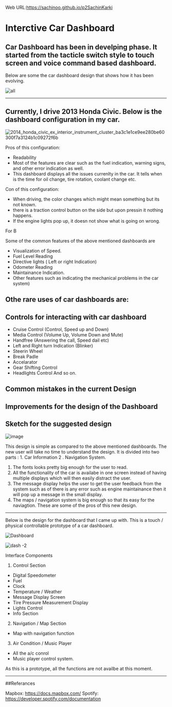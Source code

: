 Web URL:https://sachinoo.github.io/p2SachinKarki

# Interctive Car Dashboard 
 Car Dashboard has been in develping phase. It started from the tacticle switch style to touch screen and voice command based dashboard.
-------------------------------------------------------------------------------------------------------------------------
Below are some the car dashboard design that shows how it has been evolving.

![all ](https://user-images.githubusercontent.com/24665608/112539838-79472200-8d7f-11eb-872d-dcfbb668d953.png)

--------------------------------------------------------------------------------------------------------------------------------

## Currently, I drive 2013 Honda Civic. Below is the dashboard configuration in my car. 

![2014_honda_civic_ex_interior_instrument_cluster_ba3c1e1ce9ee280be60300f7a3124b1c09272f6b](https://user-images.githubusercontent.com/24665608/112540786-98927f00-8d80-11eb-8e77-c6c061ef8505.jpg)

Pros of this configuration:
 - Readability 
 -  Most of the features are clear such as the fuel indication, warning signs, and other error indication as well. 
 -  This dashboard displays all the issues currenlty in the car. It tells when is the time for oil change, tire rotation, coolant change etc.

Con of this configuration:
- When driving, the color changes which might mean something but its not known. 
- there is a traction control button on the side but upon pressin it nothing happens. 
- If the engine lights pop up, it doesn not show what is going on wrong.


For B

Some of the common features of the above mentioned dashboards are 
 - Visualization of Speed.
 - Fuel Level Reading
 - Directive lights ( Left or right Indication)
 - Odometer Reading 
 - Maintainance Indication.
 - Other features such as indicating the mechanical problems in the car system)

Othe rare uses of car dashboards are:
 - 


## Controls for interacting with car dashboard
- Cruise Control (Control, Speed up and Down)
- Media Control (Volume Up, Volume Down and  Mute)
- Handfree (Answering the call, Speed dail etc)
- Left and Right turn Indication (Blinker)
- Steerin Wheel
- Break Padle 
- Accelarator
- Gear Shifting Control
- Headlights Control 
 And so on.
 
 ## Common mistakes in the current Design
 
 ## Improvements for the design of the Dashboard
 
 ## Sketch for the suggested design
 
 ![image](https://user-images.githubusercontent.com/24665608/114969658-73a0a180-9e3e-11eb-8bc2-06d8b9f02ee0.png)

 
This design is simple as compared to the above mentioned dashboards. The new user will take no time to understand the design. It
is divided into two parts : 1. Car Information  2 . Navigation System. 
   1. The fonts looks pretty big enough for the user to read. 
   2. All the functionality of the car is availabe in one screen instead of having multiple displays which will then easily 
     distract the user.
   3. The message display helps the user to get the user feedback from the system such as of there is any error such as 
     engine maintainance then it will pop up a message in the small display.
   4. The maps / navigation system is big enough so that its easy for the naviagtion.
      These are some of the pros of this new design.
  
 --------------------------------------------------------------------------------------------------------------------------------
 
 Below is the design for the dashboard that I came up with. This is a touch / physical controllable prototype of a car 
 dashboard.
 
![Dashboard](https://user-images.githubusercontent.com/24665608/115096987-44953900-9eed-11eb-80e5-bf157973af95.png)


![dash -2](https://user-images.githubusercontent.com/24665608/115097036-87571100-9eed-11eb-93e3-7da421dc30dd.png)

Interface Components
1. Control Section
  - Digital Speedometer
  - Fuel
  - Clock
  - Temperature / Weather
  - Message Display Screen
  - Tire Pressure Measurement Display
  - Lights Control 
  - Info Section
 
 2. Navigation / Map Section
   - Map with navigation function
 
 3. Air Condition / Music Player 
  - All the a/c conrol 
  - Music player control system.

As this is a prototype, all the functions are not availbe at this moment.

----------------------------------------------------------------------------------------------------------------------------------

##Referances

Mapbox: https://docs.mapbox.com/
Spotify: https://developer.spotify.com/documentation



